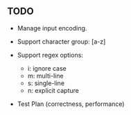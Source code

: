 TODO
---

* Manage input encoding.

* Support character group: [a-z]
* Support regex options:
  * i: ignore case
  * m: multi-line
  * s: single-line
  * n: explicit capture

* Test Plan (correctness, performance)
